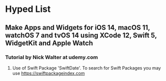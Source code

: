 #  Hyped List

## Make Apps and Widgets for iOS 14, macOS 11, watchOS 7 and tvOS 14 using XCode 12, Swift 5, WidgetKit and Apple Watch

### Tutorial by Nick Walter at udemy.com

1. Use of Swift Package 'SwiftDate'. To search for Swift Packages you may use https://swiftpackageindex.com

